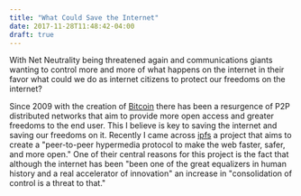 ```yaml
---
title: "What Could Save the Internet"
date: 2017-11-28T11:48:42-04:00
draft: true
---
```


With Net Neutrality being threatened again and communications giants wanting to control more and more of what happens on the internet in their favor what could we do as internet citizens to protect our freedoms on the internet?

Since 2009 with the creation of [Bitcoin](https://bitcoin.org) there has been a resurgence of P2P distributed networks that aim to provide more open access and greater freedoms to the end user. This I believe is key to saving the internet and saving our freedoms on it. Recently I came across [ipfs](https://ipfs.io) a project that aims to create a "peer-to-peer hypermedia protocol
to make the web faster, safer, and more open." One of their central reasons for this project is the fact that although the internet has been "been one of the great equalizers in human history and a real accelerator of innovation" an increase in "consolidation of control is a threat to that." 
